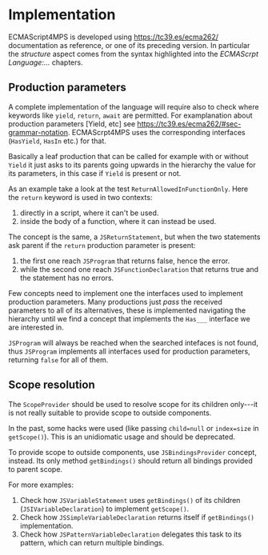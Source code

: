 # Implementation

ECMAScript4MPS is developed using https://tc39.es/ecma262/ documentation as reference,
or one of its preceding version. In particular the *structure* aspect comes from the
syntax highlighted into the *ECMAScrpt Language:...* chapters.

## Production parameters

A complete implementation of the language will require also to check where keywords like `yield`, `return`, `await` are permitted.
For examplanation about production parameters [Yield, etc] see https://tc39.es/ecma262/#sec-grammar-notation. ECMAScrpt4MPS uses the corresponding interfaces (`HasYield`, `HasIn` etc.) for that.

Basically a leaf production that can be called for example with or without `Yield`
it just asks to its parents going upwards in the hierarchy the value for its
parameters, in this case if `Yield` is present or not.

As an example take a look at the test `ReturnAllowedInFunctionOnly`. Here the `return`
keyword is used in two contexts:
1. directly in a script, where it can't be used.
1. inside the body of a function, where it can instead be used.

The concept is the same, a `JSReturnStatement`, but when the two statements ask
parent if the `return` production parameter is present:
1. the first one reach `JSProgram` that returns false, hence the error.
1. while the second one reach `JSFunctionDeclaration` that returns true and the statement
has no errors.

Few concepts need to implement one the interfaces used to implement production
parameters. Many productions just *pass* the received parameters to all of its
alternatives, these is implemented navigating the hierarchy until we find a
concept that implements the `Has___` interface we are interested in.

`JSProgram` will always be reached when the searched intefaces is not found, thus `JSProgram` implements all interfaces
used for production parameters, returning `false` for all of them.

## Scope resolution

The `ScopeProvider` should be used to resolve scope for its children only---it is not really suitable to provide scope to outside components.

In the past, some hacks were used (like passing `child=null` or `index=size` in `getScope()`).
This is an unidiomatic usage and should be deprecated.

To provide scope to outside components, use `JSBindingsProvider` concept, instead.
Its only method `getBindings()` should return all bindings provided to parent scope.

For more examples:
1. Check how `JSVariableStatement` uses `getBindings()` of its children (`JSIVariableDeclaration`) to implement `getScope()`.
1. Check how `JSSimpleVariableDeclaration` returns itself if `getBindings()` implementation.
1. Check how `JSPatternVariableDeclaration` delegates this task to its pattern, which can return multiple bindings.
